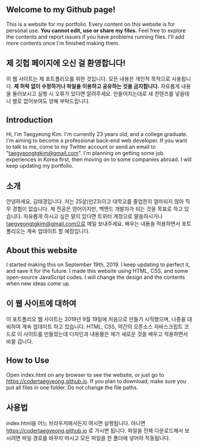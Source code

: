 ## Welcome to my Github page!

This is a website for my portfolio. Every content on this website is for personal use. **You cannot edit, use or share my files.** Feel free to explore the contents and report issues if you have problems running files. I'll add more contents once I'm finished making them.

## 제 깃헙 페이지에 오신 걸 환영합니다!

이 웹 사이트는 제 포트폴리오를 위한 것입니다. 모든 내용은 개인적 목적으로 사용됩니다. **제 허락 없이 수정하거나 파일을 이용하고 공유하는 것을 금지합니다.** 자유롭게 내용을 둘러보시고 실행 시 오류가 있다면 알려주세요. 만들어지는대로 새 컨텐츠를 넣을테니 별로 없어보여도 양해 부탁드립니다.

## Introduction
Hi, I'm Taegyeong Kim. I'm currently 23 years old, and a college graduate. I'm aiming to become a professional back-end web developer. If you want to talk to me, come to my Twitter account or send an email to "taegyeongtgkim@gmail.com". I'm planning on getting some job experiences in Korea first, then moving on to some companies abroad. I will keep updating my portfolio.

## 소개
안녕하세요, 김태경입니다. 저는 25살(만23)이고 대학교를 졸업한지 얼마되지 않아 직무 경험이 없습니다. 제 전공은 영어이지만, 백엔드 개발자가 되는 것을 목표로 하고 있습니다. 자유롭게 하시고 싶은 말이 있다면 트위터 계정으로 말씀하시거나 taegyeongtgkim@gmail.com으로 메일 보내주세요. 배우는 내용을 적용하면서 포트폴리오는 계속 업데이트 할 예정입니다.

## About this website
I started making this on September 19th, 2019. I keep updating to perfect it, and save it for the future. I made this website using HTML, CSS, and some open-source JavaScript codes. I will change the design and the contents when new ideas come up.

## 이 웹 사이트에 대하여
이 포트폴리오 웹 사이트는 2019년 9월 19일에 처음으로 만들기 시작했으며, 나중을 대비하여 계속 업데이트 하고 있습니다. HTML, CSS, 약간의 오픈소스 자바스크립트 코드로 이 사이트를 만들었는데 디자인과 내용물은 제가 새로운 것을 배우고 적용하면서 바꿀 겁니다.

## How to Use
Open index.html on any browser to see the website, or just go to https://codertaegyeong.github.io. If you plan to download, make sure you put all files in one folder. Do not change the file paths.

## 사용법
index.html을 어느 브라우저에서든지 여시면 실행됩니다. 아니면 https://codertaegyeong.github.io 로 가시면 됩니다. 파일을 전체 다운로드해서 보시려면 파일 경로를 바꾸지 마시고 모든 파일을 한 폴더에 넣어야 작동됩니다.
